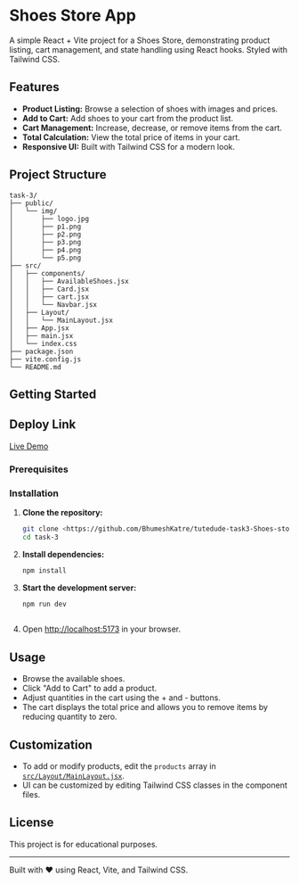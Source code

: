 # Shoes Store App

A simple React + Vite project for a Shoes Store, demonstrating product listing, cart management, and state handling using React hooks. Styled with Tailwind CSS.

## Features

- **Product Listing:** Browse a selection of shoes with images and prices.
- **Add to Cart:** Add shoes to your cart from the product list.
- **Cart Management:** Increase, decrease, or remove items from the cart.
- **Total Calculation:** View the total price of items in your cart.
- **Responsive UI:** Built with Tailwind CSS for a modern look.

## Project Structure

```
task-3/
├── public/
│   └── img/
│       ├── logo.jpg
│       ├── p1.png
│       ├── p2.png
│       ├── p3.png
│       ├── p4.png
│       └── p5.png
├── src/
│   ├── components/
│   │   ├── AvailableShoes.jsx
│   │   ├── Card.jsx
│   │   ├── cart.jsx
│   │   └── Navbar.jsx
│   ├── Layout/
│   │   └── MainLayout.jsx
│   ├── App.jsx
│   ├── main.jsx
│   └── index.css
├── package.json
├── vite.config.js
└── README.md
```

## Getting Started
## Deploy Link

[Live Demo](https://tutedude-task3-shoes-store-app.netlify.app/)

### Prerequisites


### Installation

1. **Clone the repository:**
   ```sh
   git clone <https://github.com/BhumeshKatre/tutedude-task3-Shoes-store-app.git>
   cd task-3
   ```

2. **Install dependencies:**
   ```sh
   npm install

   ```

3. **Start the development server:**
   ```sh
   npm run dev
  
   ```

4. Open [http://localhost:5173](http://localhost:5173) in your browser.

## Usage

- Browse the available shoes.
- Click "Add to Cart" to add a product.
- Adjust quantities in the cart using the + and - buttons.
- The cart displays the total price and allows you to remove items by reducing quantity to zero.

## Customization

- To add or modify products, edit the `products` array in [`src/Layout/MainLayout.jsx`](task-3/src/Layout/MainLayout.jsx).
- UI can be customized by editing Tailwind CSS classes in the component files.

## License

This project is for educational purposes.

---

Built with ❤️ using React, Vite, and Tailwind CSS.
